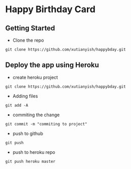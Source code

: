# Happy Birthday Card

## Getting Started
 * Clone the repo
 ```
 git clone https://github.com/xutianyish/happybday.git
 ```


## Deploy the app using Heroku
 * create heroku project
 ```
 git clone https://github.com/xutianyish/happybday.git
 ```
 * Adding files
 ```
 git add -A
 ```
 * commiting the change
 ```
 git commit -m "commiting to project"
 ```
 * push to github
 ```
 git push
 ```
 * push to heroku repo
 ```
 git push heroku master
 ```
